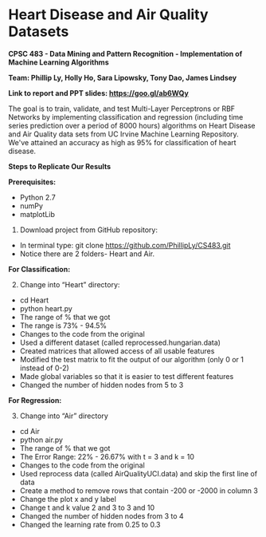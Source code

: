 # Heart Disease and Air Quality Datasets
**CPSC 483 - Data Mining and Pattern Recognition - Implementation of Machine Learning Algorithms** 

**Team: Phillip Ly, Holly Ho, Sara Lipowsky, Tony Dao, James Lindsey**

**Link to report and PPT slides: https://goo.gl/ab6WQy**

The goal is to train, validate, and test Multi-Layer Perceptrons or RBF Networks by implementing 
classification and regression (including time series prediction over a period of 8000 hours) algorithms 
on Heart Disease and Air Quality data sets from UC Irvine Machine Learning Repository. We've attained 
an accuracy as high as 95% for classification of heart disease.

**Steps to Replicate Our Results**

**Prerequisites:**
- Python 2.7
- numPy
- matplotLib

1) Download project from GitHub repository:
- In terminal type: git clone https://github.com/PhillipLy/CS483.git
- Notice there are 2 folders- Heart and Air. 

**For Classification:**

2) Change into “Heart” directory:
- cd Heart
- python heart.py
- The range of % that we got
- The range is 73% - 94.5%
- Changes to the code from the original
- Used a different dataset (called reprocessed.hungarian.data)
- Created matrices that allowed access of all usable features
- Modified the test matrix to fit the output of our algorithm (only 0 or 1 instead of 0-2)
- Made global variables so that it is easier to test different features
- Changed the number of hidden nodes from 5 to 3

**For Regression:**

3) Change into “Air” directory
- cd Air
- python air.py
- The range of % that we got
- The Error Range: 22% - 26.67% with t = 3 and k = 10
- Changes to the code from the original
- Used reprocess data (called AirQualityUCI.data) and skip the first line of data
- Create a method to remove rows that contain -200 or -2000 in column 3
- Change the plot x and y label
- Change t and k value 2 and 3 to 3 and 10 
- Changed the number of hidden nodes from 3 to 4
- Changed the learning rate from 0.25 to 0.3
